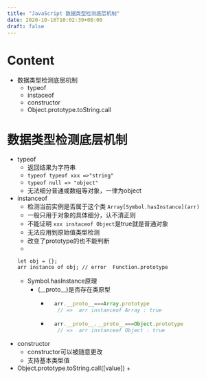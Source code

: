 ```yaml
---
title: "JavaScript 数据类型检测底层机制"
date: 2020-10-16T10:02:39+08:00
draft: false
---
```

# Content
- 数据类型检测底层机制
	+ typeof
	+ instaceof
	+ constructor
	+ Object.prototype.toString.call
# 数据类型检测底层机制
+ typeof 
	+ 返回结果为字符串
	+ ```typeof typeof xxx =>"string"```
	+ ```typeof null => "object"```
	+ 无法细分普通或数组等对象，一律为object
+ instanceof
	+ 检测当前实例是否属于这个类 ```Array[Symbol.hasInstance](arr)```
	+ 一般只用于对象的具体细分，认不清正则
	+ 不能证明 ```xxx instaceof Object```是true就是普通对象
	+ 无法应用到原始值类型检测
	+ 改变了prototype的也不能判断
	+ 
	```
	let obj = {};
	arr instance of obj; // error  Function.prototype
	```
	+ Symbol.hasInstance原理
		+ (\_\_proto\_\_)是否存在类原型
			- ```js
				arr.__proto__===Array.prototype 
				 // =>  arr instanceof Array : true
			  ```
			- ```js
				arr.__proto__.__proto__===Object.prototype 
				 // =>  arr instanceof Object : true
			  ```
+ constructor
	+ constructor可以被随意更改
	+ 支持基本类型值
+ Object.prototype.toString.call([value])
	+ 

	

